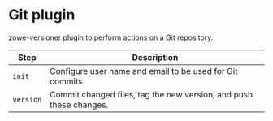 # Git plugin

zowe-versioner plugin to perform actions on a Git repository.

| Step | Description |
|------|-------------|
| `init` | Configure user name and email to be used for Git commits. |
| `version` | Commit changed files, tag the new version, and push these changes. |
